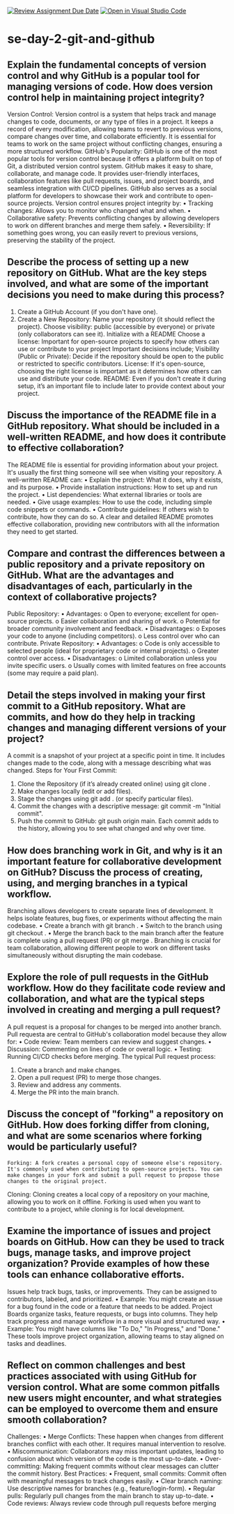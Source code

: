 [![Review Assignment Due Date](https://classroom.github.com/assets/deadline-readme-button-22041afd0340ce965d47ae6ef1cefeee28c7c493a6346c4f15d667ab976d596c.svg)](https://classroom.github.com/a/8wgCKhpZ)
[![Open in Visual Studio Code](https://classroom.github.com/assets/open-in-vscode-2e0aaae1b6195c2367325f4f02e2d04e9abb55f0b24a779b69b11b9e10269abc.svg)](https://classroom.github.com/online_ide?assignment_repo_id=18788046&assignment_repo_type=AssignmentRepo)
# se-day-2-git-and-github
## Explain the fundamental concepts of version control and why GitHub is a popular tool for managing versions of code. How does version control help in maintaining project integrity?
Version Control:
Version control is a system that helps track and manage changes to code, documents, or any type of files in a project. It keeps a record of every modification, allowing teams to revert to previous versions, compare changes over time, and collaborate efficiently. It is essential for teams to work on the same project without conflicting changes, ensuring a more structured workflow.
GitHub's Popularity:
GitHub is one of the most popular tools for version control because it offers a platform built on top of Git, a distributed version control system. GitHub makes it easy to share, collaborate, and manage code. It provides user-friendly interfaces, collaboration features like pull requests, issues, and project boards, and seamless integration with CI/CD pipelines. GitHub also serves as a social platform for developers to showcase their work and contribute to open-source projects.
Version control ensures project integrity by:
•	Tracking changes: Allows you to monitor who changed what and when.
•	Collaborative safety: Prevents conflicting changes by allowing developers to work on different branches and merge them safely.
•	Reversibility: If something goes wrong, you can easily revert to previous versions, preserving the stability of the project.

## Describe the process of setting up a new repository on GitHub. What are the key steps involved, and what are some of the important decisions you need to make during this process?
1.	Create a GitHub Account (if you don't have one).
2.	Create a New Repository: 
	Name your repository (it should reflect the project).
	Choose visibility: public (accessible by everyone) or private (only collaborators can see it).
	Initialize with a README
	Choose a license: Important for open-source projects to specify how others can use or contribute to your project
Important decisions include;
Visibility (Public or Private): Decide if the repository should be open to the public or restricted to specific contributors.
License: If it's open-source, choosing the right license is important as it determines how others can use and distribute your code.
README: Even if you don't create it during setup, it’s an important file to include later to provide context about your project.

## Discuss the importance of the README file in a GitHub repository. What should be included in a well-written README, and how does it contribute to effective collaboration?
The README file is essential for providing information about your project. It's usually the first thing someone will see when visiting your repository. 
A well-written README can:
•	Explain the project: What it does, why it exists, and its purpose.
•	Provide installation instructions: How to set up and run the project.
•	List dependencies: What external libraries or tools are needed.
•	Give usage examples: How to use the code, including simple code snippets or commands.
•	Contribute guidelines: If others wish to contribute, how they can do so.
A clear and detailed README promotes effective collaboration, providing new contributors with all the information they need to get started.

## Compare and contrast the differences between a public repository and a private repository on GitHub. What are the advantages and disadvantages of each, particularly in the context of collaborative projects?
Public Repository:
•	Advantages: 
o	Open to everyone; excellent for open-source projects.
o	Easier collaboration and sharing of work.
o	Potential for broader community involvement and feedback.
•	Disadvantages: 
o	Exposes your code to anyone (including competitors).
o	Less control over who can contribute.
Private Repository:
•	Advantages: 
o	Code is only accessible to selected people (ideal for proprietary code or internal projects).
o	Greater control over access.
•	Disadvantages: 
o	Limited collaboration unless you invite specific users.
o	Usually comes with limited features on free accounts (some may require a paid plan).

## Detail the steps involved in making your first commit to a GitHub repository. What are commits, and how do they help in tracking changes and managing different versions of your project?
A commit is a snapshot of your project at a specific point in time. It includes changes made to the code, along with a message describing what was changed.
Steps for Your First Commit:
1.	Clone the Repository (if it’s already created online) using git clone <repository-url>.
2.	Make changes locally (edit or add files).
3.	Stage the changes using git add . (or specify particular files).
4.	Commit the changes with a descriptive message: git commit -m "Initial commit".
5.	Push the commit to GitHub: git push origin main.
Each commit adds to the history, allowing you to see what changed and why over time.

## How does branching work in Git, and why is it an important feature for collaborative development on GitHub? Discuss the process of creating, using, and merging branches in a typical workflow.
Branching allows developers to create separate lines of development. It helps isolate features, bug fixes, or experiments without affecting the main codebase.
•	Create a branch with git branch <branch-name>.
•	Switch to the branch using git checkout <branch-name>.
•	Merge the branch back to the main branch after the feature is complete using a pull request (PR) or git merge <branch-name>.
Branching is crucial for team collaboration, allowing different people to work on different tasks simultaneously without disrupting the main codebase.

## Explore the role of pull requests in the GitHub workflow. How do they facilitate code review and collaboration, and what are the typical steps involved in creating and merging a pull request?
A pull request is a proposal for changes to be merged into another branch. Pull requesta are central to GitHub's collaboration model because they allow for:
•	Code review: Team members can review and suggest changes.
•	Discussion: Commenting on lines of code or overall logic.
•	Testing: Running CI/CD checks before merging.
The typical Pull request process:
1.	Create a branch and make changes.
2.	Open a pull request (PR) to merge those changes.
3.	Review and address any comments.
4.	Merge the PR into the main branch.

## Discuss the concept of "forking" a repository on GitHub. How does forking differ from cloning, and what are some scenarios where forking would be particularly useful?
	Forking: A fork creates a personal copy of someone else's repository. It's commonly used when contributing to open-source projects. You can make changes in your fork and submit a pull request to propose those changes to the original project.
 Cloning: Cloning creates a local copy of a repository on your machine, allowing you to work on it offline.
Forking is used when you want to contribute to a project, while cloning is for local development.

## Examine the importance of issues and project boards on GitHub. How can they be used to track bugs, manage tasks, and improve project organization? Provide examples of how these tools can enhance collaborative efforts.
Issues help track bugs, tasks, or improvements. They can be assigned to contributors, labeled, and prioritized.
•	Example: You might create an issue for a bug found in the code or a feature that needs to be added.
Project Boards organize tasks, feature requests, or bugs into columns. They help track progress and manage workflow in a more visual and structured way.
•	Example: You might have columns like "To Do," "In Progress," and "Done."
These tools improve project organization, allowing teams to stay aligned on tasks and deadlines.

## Reflect on common challenges and best practices associated with using GitHub for version control. What are some common pitfalls new users might encounter, and what strategies can be employed to overcome them and ensure smooth collaboration?
Challenges:
•	Merge Conflicts: These happen when changes from different branches conflict with each other. It requires manual intervention to resolve.
•	Miscommunication: Collaborators may miss important updates, leading to confusion about which version of the code is the most up-to-date.
•	Over-committing: Making frequent commits without clear messages can clutter the commit history.
Best Practices:
•	Frequent, small commits: Commit often with meaningful messages to track changes easily.
•	Clear branch naming: Use descriptive names for branches (e.g., feature/login-form).
•	Regular pulls: Regularly pull changes from the main branch to stay up-to-date.
•	Code reviews: Always review code through pull requests before merging
